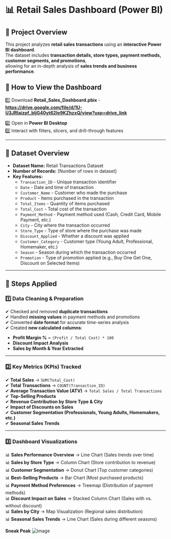# 📊 Retail Sales Dashboard (Power BI)

## 📝 Project Overview
This project analyzes **retail sales transactions** using an **interactive Power BI dashboard**.  
The dataset includes **transaction details, store types, payment methods, customer segments, and promotions**,  
allowing for an in-depth analysis of **sales trends and business performance**.




## 🔗 **How to View the Dashboard**
1️⃣ Download **Retail_Sales_Dashboard.pbix** -  **https://drive.google.com/file/d/1U-U3JRlaizpf_bIjG40yt62Ie9KZhzxQ/view?usp=drive_link**

2️⃣ Open in **Power BI Desktop**  
3️⃣ Interact with filters, slicers, and drill-through features


---

## 📂 Dataset Overview
- **Dataset Name:** Retail Transactions Dataset
- **Number of Records:** [Number of rows in dataset]
- **Key Features:**
  - `Transaction_ID` - Unique transaction identifier  
  - `Date` - Date and time of transaction  
  - `Customer_Name` - Customer who made the purchase  
  - `Product` - Items purchased in the transaction  
  - `Total_Items` - Quantity of items purchased  
  - `Total_Cost` - Total cost of the transaction  
  - `Payment_Method` - Payment method used (Cash, Credit Card, Mobile Payment, etc.)  
  - `City` - City where the transaction occurred  
  - `Store_Type` - Type of store where the purchase was made  
  - `Discount_Applied` - Whether a discount was applied  
  - `Customer_Category` - Customer type (Young Adult, Professional, Homemaker, etc.)  
  - `Season` - Season during which the transaction occurred  
  - `Promotion` - Type of promotion applied (e.g., Buy One Get One, Discount on Selected Items)  

---

## 🔄 **Steps Applied**
### 1️⃣ **Data Cleaning & Preparation**
✔ Checked and removed **duplicate transactions**  
✔ Handled **missing values** in payment methods and promotions  
✔ Converted **date format** for accurate time-series analysis  
✔ Created **new calculated columns**:
   - **Profit Margin %** = `(Profit / Total Cost) * 100`
   - **Discount Impact Analysis**  
   - **Sales by Month & Year Extracted**  

---

### 2️⃣ **Key Metrics (KPIs) Tracked**
✔ **Total Sales** → `SUM(Total_Cost)`  
✔ **Total Transactions** → `COUNT(Transaction_ID)`  
✔ **Average Transaction Value (ATV)** → `Total Sales / Total Transactions`  
✔ **Top-Selling Products**  
✔ **Revenue Contribution by Store Type & City**  
✔ **Impact of Discounts on Sales**  
✔ **Customer Segmentation (Professionals, Young Adults, Homemakers, etc.)**  
✔ **Seasonal Sales Trends**  

---

### 3️⃣ **Dashboard Visualizations**
📊 **Sales Performance Overview** → Line Chart (Sales trends over time)  
📊 **Sales by Store Type** → Column Chart (Store contribution to revenue)  
📊 **Customer Segmentation** → Donut Chart (Top customer categories)  
📊 **Best-Selling Products** → Bar Chart (Most purchased products)  
📊 **Payment Method Preferences** → Treemap (Distribution of payment methods)  
📊 **Discount Impact on Sales** → Stacked Column Chart (Sales with vs. without discount)  
📊 **Sales by City** → Map Visualization (Regional sales distribution)  
📊 **Seasonal Sales Trends** → Line Chart (Sales during different seasons)

**Sneak Peak**
![image](https://github.com/user-attachments/assets/0a5c1cf4-00b6-493d-8d44-6ebe616c8047)





